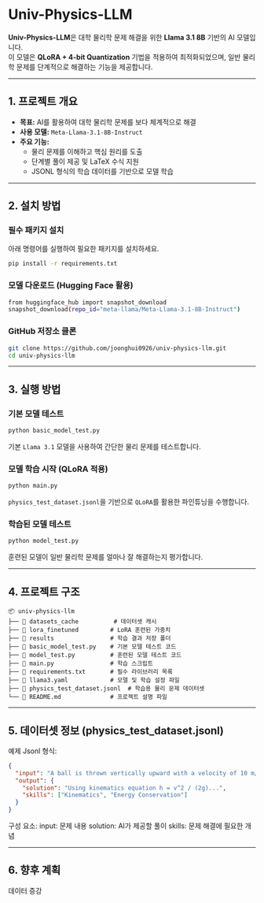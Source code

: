 # Univ-Physics-LLM

**Univ-Physics-LLM**은 대학 물리학 문제 해결을 위한 **Llama 3.1 8B** 기반의 AI 모델입니다.  
이 모델은 **QLoRA + 4-bit Quantization** 기법을 적용하여 최적화되었으며, 일반 물리학 문제를 단계적으로 해결하는 기능을 제공합니다.

---

## 1. 프로젝트 개요

- **목표:** AI를 활용하여 대학 물리학 문제를 보다 체계적으로 해결
- **사용 모델:** `Meta-Llama-3.1-8B-Instruct`
- **주요 기능:**
  - 물리 문제를 이해하고 핵심 원리를 도출
  - 단계별 풀이 제공 및 LaTeX 수식 지원
  - JSONL 형식의 학습 데이터를 기반으로 모델 학습

---

## 2. 설치 방법

### 필수 패키지 설치

아래 명령어를 실행하여 필요한 패키지를 설치하세요.

```bash
pip install -r requirements.txt
```

### 모델 다운로드 (Hugging Face 활용)
```bash
from huggingface_hub import snapshot_download
snapshot_download(repo_id="meta-llama/Meta-Llama-3.1-8B-Instruct")
```

### GitHub 저장소 클론
```bash
git clone https://github.com/joonghui0926/univ-physics-llm.git
cd univ-physics-llm
```

---

## 3. 실행 방법

### 기본 모델 테스트
```bash
python basic_model_test.py
```
기본 `Llama 3.1` 모델을 사용하여 간단한 물리 문제를 테스트합니다.

### 모델 학습 시작 (QLoRA 적용)
```bash
python main.py
```
`physics_test_dataset.jsonl`을 기반으로 `QLoRA`를 활용한 파인튜닝을 수행합니다.

### 학습된 모델 테스트
```bash
python model_test.py
```
훈련된 모델이 일반 물리학 문제를 얼마나 잘 해결하는지 평가합니다.

---

## 4. 프로젝트 구조
```plaintext
📦 univ-physics-llm
├── 📂 datasets_cache          # 데이터셋 캐시
├── 📂 lora_finetuned         # LoRA 훈련된 가중치
├── 📂 results                # 학습 결과 저장 폴더
├── 📜 basic_model_test.py    # 기본 모델 테스트 코드
├── 📜 model_test.py          # 훈련된 모델 테스트 코드
├── 📜 main.py                # 학습 스크립트
├── 📜 requirements.txt       # 필수 라이브러리 목록
├── 📜 llama3.yaml            # 모델 및 학습 설정 파일
├── 📜 physics_test_dataset.jsonl  # 학습용 물리 문제 데이터셋
└── 📜 README.md              # 프로젝트 설명 파일
```

---

## 5. 데이터셋 정보 (physics_test_dataset.jsonl)
예제 Jsonl 형식:
```json
{
  "input": "A ball is thrown vertically upward with a velocity of 10 m/s. How high does it go?",
  "output": {
    "solution": "Using kinematics equation h = v^2 / (2g)...",
    "skills": ["Kinematics", "Energy Conservation"]
  }
}
```

구성 요소:
input: 문제 내용
solution: AI가 제공할 풀이
skills: 문제 해결에 필요한 개념

---

## 6. 향후 계획

데이터 증강

